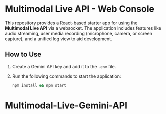 # Multimodal Live API - Web Console

This repository provides a React-based starter app for using the **Multimodal Live API** via a websocket. The application includes features like audio streaming, user media recording (microphone, camera, or screen capture), and a unified log view to aid development.

## How to Use

1. Create a Gemini API key and add it to the `.env` file.
2. Run the following commands to start the application:

   ```bash
   npm install && npm start
# Multimodal-Live-Gemini-API
